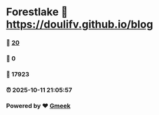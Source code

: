 # Forestlake :link: https://doulifv.github.io/blog 
### :page_facing_up: [20](https://doulifv.github.io/blog/tag.html) 
### :speech_balloon: 0 
### :hibiscus: 17923 
### :alarm_clock: 2025-10-11 21:05:57 
### Powered by :heart: [Gmeek](https://github.com/Meekdai/Gmeek)
